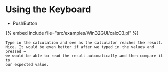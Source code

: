 # Using the Keyboard

* PushButton

{% embed include file="src/examples/Win32GUI/calc03.pl" %}

```
Type in the calculation and see as the calculator reaches the result.
Nice. It would be even better if after we typed in the values and pressed =
we would be able to read the result automatically and then compare it to
our expected value.
```


